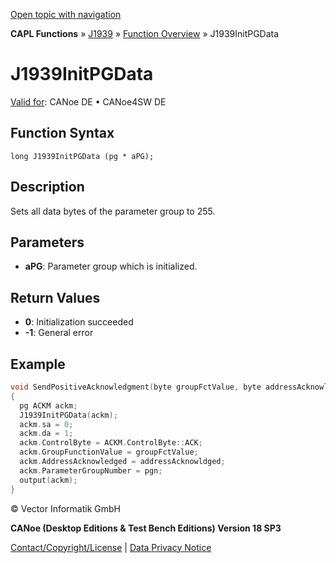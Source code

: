 [Open topic with navigation](../../../../../CANoeDEFamily.htm#Topics/CAPLFunctions/J1939/Functions/CAPLfunctionJ1939InitPGData.md)

**CAPL Functions** » [J1939](../CAPLfunctionsJ1939StartPage.md) » [Function Overview](../CAPLfunctionsJ1939Overview.md) » J1939InitPGData

# J1939InitPGData

[Valid for](../../../Shared/FeatureAvailability.md): CANoe DE • CANoe4SW DE

## Function Syntax

```
long J1939InitPGData (pg * aPG);
```

## Description

Sets all data bytes of the parameter group to 255.

## Parameters

- **aPG**: Parameter group which is initialized.

## Return Values

- **0**: Initialization succeeded
- **-1**: General error

## Example

```c
void SendPositiveAcknowledgment(byte groupFctValue, byte addressAcknowldged, byte pgn)
{
  pg ACKM ackm;
  J1939InitPGData(ackm);
  ackm.sa = 0;
  ackm.da = 1;
  ackm.ControlByte = ACKM.ControlByte::ACK;
  ackm.GroupFunctionValue = groupFctValue;
  ackm.AddressAcknowledged = addressAcknowldged;
  ackm.ParameterGroupNumber = pgn;
  output(ackm);
}
```

© Vector Informatik GmbH

**CANoe (Desktop Editions & Test Bench Editions) Version 18 SP3**

[Contact/Copyright/License](../../../Shared/ContactCopyrightLicense.md) | [Data Privacy Notice](https://www.vector.com/int/en/company/get-info/privacy-policy/)